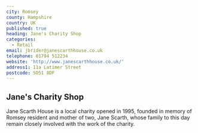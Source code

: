 ```yaml
---
city: Romsey
county: Hampshire
country: UK
published: true
heading: Jane's Charity Shop
categories:
  - Retail
email: jbrider@janescarthhouse.co.uk
telephone: 01794 512234
website: 'http://www.janescarthhouse.co.uk/'
address1: 11a Latimer Street
postcode: SO51 8DF
---
```

## Jane's Charity Shop

Jane Scarth House is a local charity opened in 1995, founded in memory of Romsey resident and mother of two, Jane Scarth, whose family to this day remain closely involved with the work of the charity.
